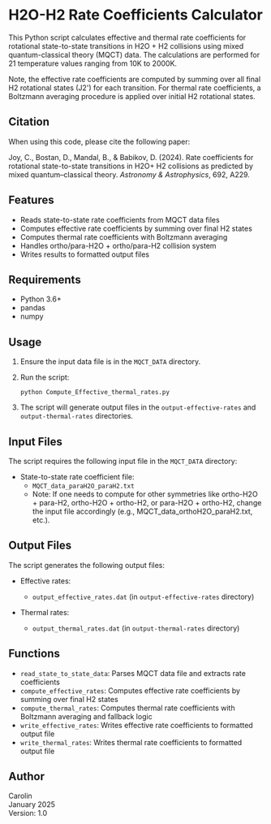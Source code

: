 
# H2O-H2 Rate Coefficients Calculator

This Python script calculates effective and thermal rate coefficients for rotational state-to-state transitions in H2O + H2 collisions using mixed quantum-classical theory (MQCT) data. The calculations are performed for 21 temperature values ranging from 10K to 2000K.

Note, the effective rate coefficients are computed by summing over all final H2 rotational states (J2') for each transition. For thermal rate coefficients, a Boltzmann averaging procedure is applied over initial H2 rotational states.

## Citation

When using this code, please cite the following paper:

Joy, C., Bostan, D., Mandal, B., & Babikov, D. (2024). Rate coefficients for rotational state-to-state transitions in H2O+ H2 collisions as predicted by mixed quantum–classical theory. *Astronomy & Astrophysics*, 692, A229.

## Features

- Reads state-to-state rate coefficients from MQCT data files
- Computes effective rate coefficients by summing over final H2 states
- Computes thermal rate coefficients with Boltzmann averaging
- Handles ortho/para-H2O + ortho/para-H2 collision system
- Writes results to formatted output files

## Requirements

- Python 3.6+
- pandas
- numpy

## Usage

1. Ensure the input data file is in the `MQCT_DATA` directory.
2. Run the script:

   ```
   python Compute_Effective_thermal_rates.py
   ```

3. The script will generate output files in the `output-effective-rates` and `output-thermal-rates` directories.

## Input Files

The script requires the following input file in the `MQCT_DATA` directory:

- State-to-state rate coefficient file:
  - `MQCT_data_paraH2O_paraH2.txt`
  - Note: If one needs to compute for other symmetries like ortho-H2O + para-H2, ortho-H2O + ortho-H2, or para-H2O + ortho-H2, change the input file accordingly (e.g., MQCT_data_orthoH2O_paraH2.txt, etc.).

## Output Files

The script generates the following output files:

- Effective rates:
  - `output_effective_rates.dat` (in `output-effective-rates` directory)

- Thermal rates:
  - `output_thermal_rates.dat` (in `output-thermal-rates` directory)

## Functions

- `read_state_to_state_data`: Parses MQCT data file and extracts rate coefficients
- `compute_effective_rates`: Computes effective rate coefficients by summing over final H2 states
- `compute_thermal_rates`: Computes thermal rate coefficients with Boltzmann averaging and fallback logic
- `write_effective_rates`: Writes effective rate coefficients to formatted output file
- `write_thermal_rates`: Writes thermal rate coefficients to formatted output file

## Author

Carolin  
January 2025  
Version: 1.0

